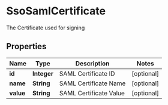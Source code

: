 

# SsoSamlCertificate

The Certificate used for signing

## Properties

| Name | Type | Description | Notes |
|------------ | ------------- | ------------- | -------------|
|**id** | **Integer** | SAML Certificate ID |  [optional] |
|**name** | **String** | SAML Certificate Name |  [optional] |
|**value** | **String** | SAML Certificate Value |  [optional] |



